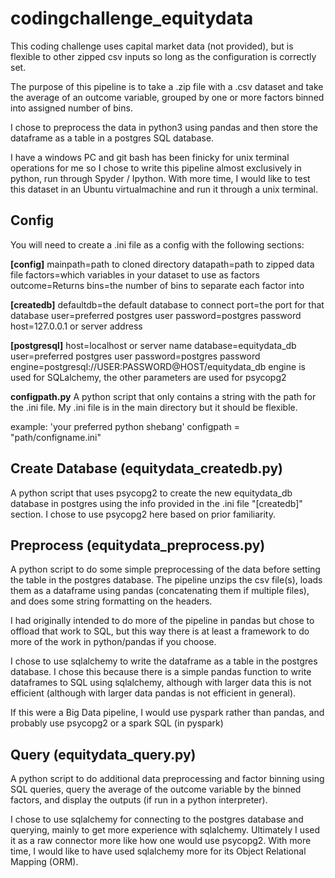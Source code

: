 # codingchallenge_equitydata
This coding challenge uses capital market data (not provided), but is flexible to other zipped csv inputs so long as the configuration is correctly set.

The purpose of this pipeline is to take a .zip file with a .csv dataset and take the average of an outcome variable, grouped by one or more factors binned into assigned number of bins.

I chose to preprocess the data in python3 using pandas and then store the dataframe as a table in a postgres SQL database.

I have a windows PC and git bash has been finicky for unix terminal operations for me so I chose to write this pipeline almost exclusively in python, run through Spyder / Ipython. With more time, I would like to test this dataset in an Ubuntu virtualmachine and run it through a unix terminal.

## Config
You will need to create a .ini file as a config with the following sections:

**[config]**
mainpath=path to cloned directory
datapath=path to zipped data file
factors=which variables in your dataset to use as factors
outcome=Returns
bins=the number of bins to separate each factor into

**[createdb]**
defaultdb=the default database to connect
port=the port for that database
user=preferred postgres user
password=postgres password
host=127.0.0.1 or server address

**[postgresql]**
host=localhost or server name
database=equitydata_db
user=preferred postgres user
password=postgres password
engine=postgresql://USER:PASSWORD@HOST/equitydata_db
engine is used for SQLalchemy, the other parameters are used for psycopg2

**configpath.py**
A python script that only contains a string with the path for the .ini file. My .ini file is in the main directory but it should be flexible.

example:
'your preferred python shebang'
configpath = "path/configname.ini"

## Create Database (equitydata_createdb.py)
A python script that uses psycopg2 to create the new equitydata_db database in postgres using the info provided in the .ini file "[createdb]" section. I chose to use psycopg2 here based on prior familiarity.

## Preprocess (equitydata_preprocess.py)
A python script to do some simple preprocessing of the data before setting the table in the postgres database. The pipeline unzips the csv file(s), loads them as a dataframe using pandas (concatenating them if multiple files), and does some string formatting on the headers. 

I had originally intended to do more of the pipeline in pandas but chose to offload that work to SQL, but this way there is at least a framework to do more of the work in python/pandas if you choose.

I chose to use sqlalchemy to write the dataframe as a table in the postgres database. I chose this because there is a simple pandas function to write dataframes to SQL using sqlalchemy, although with larger data this is not efficient (although with larger data pandas is not efficient in general).

If this were a Big Data pipeline, I would use pyspark rather than pandas, and probably use psycopg2 or a spark SQL (in pyspark)

## Query (equitydata_query.py)
A python script to do additional data preprocessing and factor binning using SQL queries, query the average of the outcome variable by the binned factors, and display the outputs (if run in a python interpreter).

I chose to use sqlalchemy for connecting to the postgres database and querying, mainly to get more experience with sqlalchemy. Ultimately I used it as a raw connector more like how one would use psycopg2. With more time, I would like to have used sqlalchemy more for its Object Relational Mapping (ORM).